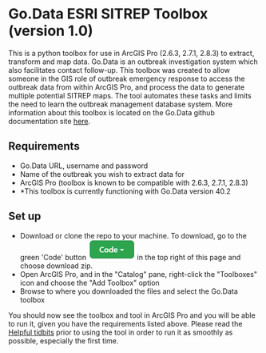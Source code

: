 # Go.Data ESRI SITREP Toolbox (version 1.0)
This is a python toolbox for use in ArcGIS Pro (2.6.3, 2.7.1, 2.8.3) to extract, transform and map data. Go.Data is an outbreak investigation system which also facilitates contact follow-up. This toolbox was created to allow someone in the GIS role of outbreak emergency response to access the outbreak data from within ArcGIS Pro, and process the data to generate multiple potential SITREP maps. The tool automates these tasks and limits the need to learn the outbreak management database system. More information about this toolbox is located on the Go.Data github documentation site [here](https://github.com/LangsterGA/test).

## Requirements
- Go.Data URL, username and password
- Name of the outbreak you wish to extract data for
- ArcGIS Pro (toolbox is known to be compatible with 2.6.3, 2.7.1, 2.8.3)
- *This toolbox is currently functioning with Go.Data version 40.2

## Set up 
- Download or clone the repo to your machine. To download, go to the green 'Code' button ![GoData](/images/Code.PNG) in the top right of this page and choose download zip.
- Open ArcGIS Pro, and in the "Catalog" pane, right-click the "Toolboxes" icon and choose the "Add Toolbox" option
- Browse to where you downloaded the files and select the Go.Data toolbox

You should now see the toolbox and tool in ArcGIS Pro and you will be able to run it, given you have the requirements listed above. Please read the [Helpful tidbits](https://github.com/LangsterGA/test#helpful-tidbits) prior to using the tool in order to run it as smoothly as possible, especially the first time.
